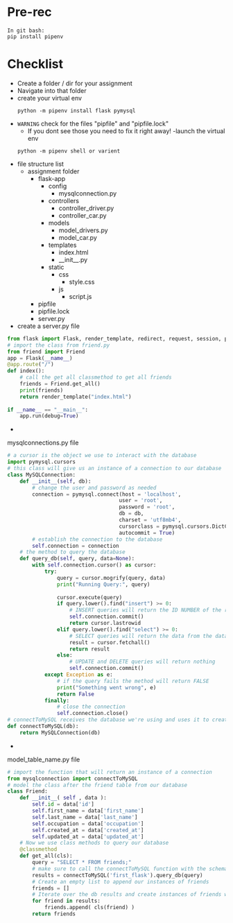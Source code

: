 # Pre-rec
```
In git bash:
pip install pipenv
```
# Checklist
- Create a folder / dir for your assignment
- Navigate into that folder
- create your virtual env
    ```
    python -m pipenv install flask pymysql
    ```
- `WARNING` check for the files "pipfile" and "pipfile.lock"
    - If you dont see those you need to fix it right away!
-launch the virtual env
    ```
    python -m pipenv shell or varient
    ```
- file structure list
    - assignment folder
        - flask-app
            - config
                - mysqlconnection.py
            - controllers
                - controller_driver.py
                - controller_car.py
            - models
                - model_drivers.py
                - model_car.py
            - templates
                - index.html
                - \_\_init__.py
            - static
                - css
                    - style.css
                - js
                    - script.js
        - pipfile
        - pipfile.lock
        - server.py
- create a server.py file
```py
from flask import Flask, render_template, redirect, request, session, pymysql
# import the class from friend.py
from friend import Friend
app = Flask(__name__)
@app.route("/")
def index():
    # call the get all classmethod to get all friends
    friends = Friend.get_all()
    print(friends)
    return render_template("index.html")
            
if __name__ == "__main__":
    app.run(debug=True)
```
-
mysqlconnections.py file
```py
# a cursor is the object we use to interact with the database
import pymysql.cursors
# this class will give us an instance of a connection to our database
class MySQLConnection:
    def __init__(self, db):
        # change the user and password as needed
        connection = pymysql.connect(host = 'localhost',
                                    user = 'root', 
                                    password = 'root', 
                                    db = db,
                                    charset = 'utf8mb4',
                                    cursorclass = pymysql.cursors.DictCursor,
                                    autocommit = True)
        # establish the connection to the database
        self.connection = connection
    # the method to query the database
    def query_db(self, query, data=None):
        with self.connection.cursor() as cursor:
            try:
                query = cursor.mogrify(query, data)
                print("Running Query:", query)
     
                cursor.execute(query)
                if query.lower().find("insert") >= 0:
                    # INSERT queries will return the ID NUMBER of the row inserted
                    self.connection.commit()
                    return cursor.lastrowid
                elif query.lower().find("select") >= 0:
                    # SELECT queries will return the data from the database as a LIST OF DICTIONARIES
                    result = cursor.fetchall()
                    return result
                else:
                    # UPDATE and DELETE queries will return nothing
                    self.connection.commit()
            except Exception as e:
                # if the query fails the method will return FALSE
                print("Something went wrong", e)
                return False
            finally:
                # close the connection
                self.connection.close() 
# connectToMySQL receives the database we're using and uses it to create an instance of MySQLConnection
def connectToMySQL(db):
    return MySQLConnection(db)
```
-
model_table_name.py file
```py
# import the function that will return an instance of a connection
from mysqlconnection import connectToMySQL
# model the class after the friend table from our database
class Friend:
    def __init__( self , data ):
        self.id = data['id']
        self.first_name = data['first_name']
        self.last_name = data['last_name']
        self.occupation = data['occupation']
        self.created_at = data['created_at']
        self.updated_at = data['updated_at']
    # Now we use class methods to query our database
    @classmethod
    def get_all(cls):
        query = "SELECT * FROM friends;"
        # make sure to call the connectToMySQL function with the schema you are targeting.
        results = connectToMySQL('first_flask').query_db(query)
        # Create an empty list to append our instances of friends
        friends = []
        # Iterate over the db results and create instances of friends with cls.
        for friend in results:
            friends.append( cls(friend) )
        return friends
```